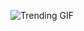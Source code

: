 ![Trending GIF](https://media2.giphy.com/media/v1.Y2lkPThiYjIxNzcyZXd3cXZyc2J0MGY2Mjcyc21jMXE0NmQ5a2F3MmwzanNoNDBiMmk0cCZlcD12MV9naWZzX3NlYXJjaCZjdD1n/wQAbcl6iDnawokpLj9/giphy.gif)
